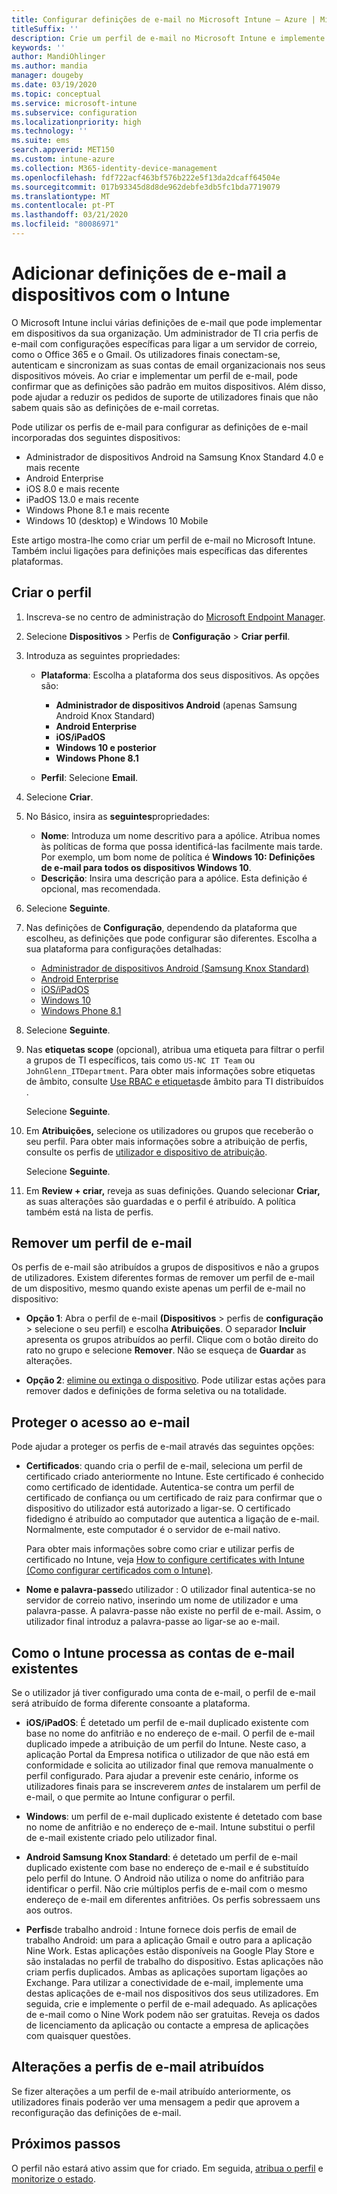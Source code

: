```yaml
---
title: Configurar definições de e-mail no Microsoft Intune – Azure | Microsoft Docs
titleSuffix: ''
description: Crie um perfil de e-mail no Microsoft Intune e implemente este perfil para o administrador de dispositivos Android, Android Enterprise, iOS, iPadOS e dispositivos Windows. Utilize perfis de e-mail para configurar definições comuns de e-mail, incluindo um servidor de e-mail e métodos de autenticação para se conectar a e-mails corporativos em dispositivos que gere.
keywords: ''
author: MandiOhlinger
ms.author: mandia
manager: dougeby
ms.date: 03/19/2020
ms.topic: conceptual
ms.service: microsoft-intune
ms.subservice: configuration
ms.localizationpriority: high
ms.technology: ''
ms.suite: ems
search.appverid: MET150
ms.custom: intune-azure
ms.collection: M365-identity-device-management
ms.openlocfilehash: fdf722acf463bf576b222e5f13da2dcaff64504e
ms.sourcegitcommit: 017b93345d8d8de962debfe3db5fc1bda7719079
ms.translationtype: MT
ms.contentlocale: pt-PT
ms.lasthandoff: 03/21/2020
ms.locfileid: "80086971"
---
```

# <a name="add-email-settings-to-devices-using-intune"></a>Adicionar definições de e-mail a dispositivos com o Intune

O Microsoft Intune inclui várias definições de e-mail que pode implementar em dispositivos da sua organização. Um administrador de TI cria perfis de e-mail com configurações específicas para ligar a um servidor de correio, como o Office 365 e o Gmail. Os utilizadores finais conectam-se, autenticam e sincronizam as suas contas de email organizacionais nos seus dispositivos móveis. Ao criar e implementar um perfil de e-mail, pode confirmar que as definições são padrão em muitos dispositivos. Além disso, pode ajudar a reduzir os pedidos de suporte de utilizadores finais que não sabem quais são as definições de e-mail corretas.

Pode utilizar os perfis de e-mail para configurar as definições de e-mail incorporadas dos seguintes dispositivos:

- Administrador de dispositivos Android na Samsung Knox Standard 4.0 e mais recente
- Android Enterprise
- iOS 8.0 e mais recente
- iPadOS 13.0 e mais recente
- Windows Phone 8.1 e mais recente
- Windows 10 (desktop) e Windows 10 Mobile

Este artigo mostra-lhe como criar um perfil de e-mail no Microsoft Intune. Também inclui ligações para definições mais específicas das diferentes plataformas.

## <a name="create-the-profile"></a>Criar o perfil

1. Inscreva-se no centro de administração do [Microsoft Endpoint Manager](https://go.microsoft.com/fwlink/?linkid=2109431).
2. Selecione **Dispositivos** > Perfis de **Configuração** > **Criar perfil**.
3. Introduza as seguintes propriedades:

    - **Plataforma**: Escolha a plataforma dos seus dispositivos. As opções são:  

        - **Administrador de dispositivos Android** (apenas Samsung Android Knox Standard)
        - **Android Enterprise**
        - **iOS/iPadOS**
        - **Windows 10 e posterior**
        - **Windows Phone 8.1**

    - **Perfil**: Selecione **Email**.

4. Selecione **Criar**.
5. No Básico, insira as **seguintes**propriedades:

    - **Nome**: Introduza um nome descritivo para a apólice. Atribua nomes às políticas de forma que possa identificá-las facilmente mais tarde. Por exemplo, um bom nome de política é **Windows 10: Definições de e-mail para todos os dispositivos Windows 10**.
    - **Descrição**: Insira uma descrição para a apólice. Esta definição é opcional, mas recomendada.

6. Selecione **Seguinte**.

7. Nas definições de **Configuração**, dependendo da plataforma que escolheu, as definições que pode configurar são diferentes. Escolha a sua plataforma para configurações detalhadas:

    - [Administrador de dispositivos Android (Samsung Knox Standard)](email-settings-android.md)
    - [Android Enterprise](email-settings-android-enterprise.md)
    - [iOS/iPadOS](email-settings-ios.md)
    - [Windows 10](email-settings-windows-10.md)
    - [Windows Phone 8.1](email-settings-windows-phone-8-1.md)

8. Selecione **Seguinte**.
9. Nas **etiquetas scope** (opcional), atribua uma etiqueta para filtrar o perfil a grupos de TI específicos, tais como `US-NC IT Team` ou `JohnGlenn_ITDepartment`. Para obter mais informações sobre etiquetas de âmbito, consulte [Use RBAC e etiquetas](../fundamentals/scope-tags.md)de âmbito para TI distribuídos .

    Selecione **Seguinte**.

10. Em **Atribuições,** selecione os utilizadores ou grupos que receberão o seu perfil. Para obter mais informações sobre a atribuição de perfis, consulte os perfis de [utilizador e dispositivo de atribuição](device-profile-assign.md).

    Selecione **Seguinte**.

11. Em **Review + criar,** reveja as suas definições. Quando selecionar **Criar,** as suas alterações são guardadas e o perfil é atribuído. A política também está na lista de perfis.

## <a name="remove-an-email-profile"></a>Remover um perfil de e-mail

Os perfis de e-mail são atribuídos a grupos de dispositivos e não a grupos de utilizadores. Existem diferentes formas de remover um perfil de e-mail de um dispositivo, mesmo quando existe apenas um perfil de e-mail no dispositivo:

- **Opção 1**: Abra o perfil de e-mail **(Dispositivos** > perfis de **configuração** > selecione o seu perfil) e escolha **Atribuições**. O separador **Incluir** apresenta os grupos atribuídos ao perfil. Clique com o botão direito do rato no grupo e selecione **Remover**. Não se esqueça de **Guardar** as alterações.

- **Opção 2**: [elimine ou extinga o dispositivo](../remote-actions/devices-wipe.md). Pode utilizar estas ações para remover dados e definições de forma seletiva ou na totalidade.

## <a name="secure-email-access"></a>Proteger o acesso ao e-mail

Pode ajudar a proteger os perfis de e-mail através das seguintes opções:

- **Certificados**: quando cria o perfil de e-mail, seleciona um perfil de certificado criado anteriormente no Intune. Este certificado é conhecido como certificado de identidade. Autentica-se contra um perfil de certificado de confiança ou um certificado de raiz para confirmar que o dispositivo do utilizador está autorizado a ligar-se. O certificado fidedigno é atribuído ao computador que autentica a ligação de e-mail. Normalmente, este computador é o servidor de e-mail nativo.

  Para obter mais informações sobre como criar e utilizar perfis de certificado no Intune, veja [How to configure certificates with Intune (Como configurar certificados com o Intune)](../protect/certificates-configure.md).

- **Nome e palavra-passe**do utilizador : O utilizador final autentica-se no servidor de correio nativo, inserindo um nome de utilizador e uma palavra-passe. A palavra-passe não existe no perfil de e-mail. Assim, o utilizador final introduz a palavra-passe ao ligar-se ao e-mail.

## <a name="how-intune-handles-existing-email-accounts"></a>Como o Intune processa as contas de e-mail existentes

Se o utilizador já tiver configurado uma conta de e-mail, o perfil de e-mail será atribuído de forma diferente consoante a plataforma.

- **iOS/iPadOS**: É detetado um perfil de e-mail duplicado existente com base no nome do anfitrião e no endereço de e-mail. O perfil de e-mail duplicado impede a atribuição de um perfil do Intune. Neste caso, a aplicação Portal da Empresa notifica o utilizador de que não está em conformidade e solicita ao utilizador final que remova manualmente o perfil configurado. Para ajudar a prevenir este cenário, informe os utilizadores finais para se inscreverem *antes* de instalarem um perfil de e-mail, o que permite ao Intune configurar o perfil.

- **Windows**: um perfil de e-mail duplicado existente é detetado com base no nome de anfitrião e no endereço de e-mail. Intune substitui o perfil de e-mail existente criado pelo utilizador final.

- **Android Samsung Knox Standard**: é detetado um perfil de e-mail duplicado existente com base no endereço de e-mail e é substituído pelo perfil do Intune. O Android não utiliza o nome do anfitrião para identificar o perfil. Não crie múltiplos perfis de e-mail com o mesmo endereço de e-mail em diferentes anfitriões. Os perfis sobressaem uns aos outros.

- **Perfis**de trabalho android : Intune fornece dois perfis de email de trabalho Android: um para a aplicação Gmail e outro para a aplicação Nine Work. Estas aplicações estão disponíveis na Google Play Store e são instaladas no perfil de trabalho do dispositivo. Estas aplicações não criam perfis duplicados. Ambas as aplicações suportam ligações ao Exchange. Para utilizar a conectividade de e-mail, implemente uma destas aplicações de e-mail nos dispositivos dos seus utilizadores. Em seguida, crie e implemente o perfil de e-mail adequado. As aplicações de e-mail como o Nine Work podem não ser gratuitas. Reveja os dados de licenciamento da aplicação ou contacte a empresa de aplicações com quaisquer questões.

## <a name="changes-to-assigned-email-profiles"></a>Alterações a perfis de e-mail atribuídos

Se fizer alterações a um perfil de e-mail atribuído anteriormente, os utilizadores finais poderão ver uma mensagem a pedir que aprovem a reconfiguração das definições de e-mail.

## <a name="next-steps"></a>Próximos passos

O perfil não estará ativo assim que for criado. Em seguida, [atribua o perfil](device-profile-assign.md) e [monitorize o estado](device-profile-monitor.md).
